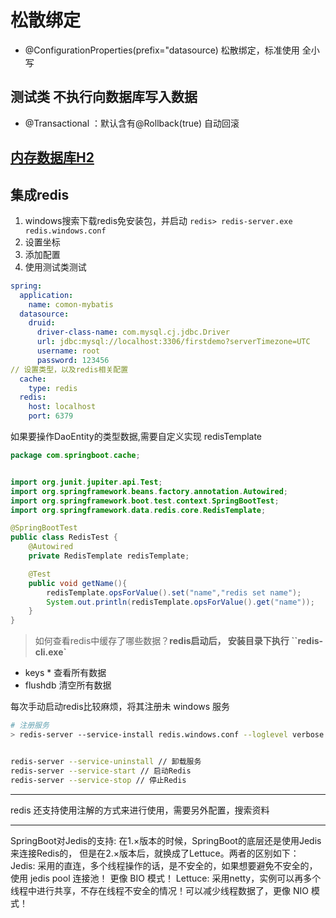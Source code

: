 # 松散绑定

- @ConfigurationProperties(prefix="datasource)  松散绑定，标准使用 全小写

## 测试类 不执行向数据库写入数据

- @Transactional  ：默认含有@Rollback(true) 自动回滚

## [内存数据库H2](https://www.bilibili.com/video/BV15b4y1a7yG?p=91)


## 集成redis

1. windows搜索下载redis免安装包，并启动 `redis> redis-server.exe redis.windows.conf`
2. 设置坐标
3. 添加配置
4. 使用测试类测试
```yml
spring:
  application:
    name: comon-mybatis
  datasource:
    druid:
      driver-class-name: com.mysql.cj.jdbc.Driver
      url: jdbc:mysql://localhost:3306/firstdemo?serverTimezone=UTC
      username: root
      password: 123456
// 设置类型，以及redis相关配置
  cache:
    type: redis
  redis:
    host: localhost
    port: 6379

```

如果要操作DaoEntity的类型数据,需要自定义实现 redisTemplate

```java
package com.springboot.cache;


import org.junit.jupiter.api.Test;
import org.springframework.beans.factory.annotation.Autowired;
import org.springframework.boot.test.context.SpringBootTest;
import org.springframework.data.redis.core.RedisTemplate;

@SpringBootTest
public class RedisTest {
    @Autowired
    private RedisTemplate redisTemplate;

    @Test
    public void getName(){
        redisTemplate.opsForValue().set("name","redis set name");
        System.out.println(redisTemplate.opsForValue().get("name"));
    }
}

```

> 如何查看redis中缓存了哪些数据？**redis启动后， 安装目录下执行 ``redis-cli.exe`**

- keys * 查看所有数据
- flushdb 清空所有数据

每次手动启动redis比较麻烦，将其注册未 windows 服务

```bash
# 注册服务
> redis-server --service-install redis.windows.conf --loglevel verbose


redis-server --service-uninstall // 卸载服务
redis-server --service-start // 启动Redis
redis-server --service-stop // 停止Redis
```

---

redis 还支持使用注解的方式来进行使用，需要另外配置，搜索资料

---

SpringBoot对Jedis的支持:
在1.×版本的时候，SpringBoot的底层还是使用Jedis来连接Redis的，
但是在2.×版本后，就换成了Lettuce。两者的区别如下：
Jedis:  采用的直连，多个线程操作的话，是不安全的，如果想要避免不安全的，使用 jedis pool 连接池！ 更像 BIO 模式！
Lettuce:  采用netty，实例可以再多个线程中进行共享，不存在线程不安全的情况！可以减少线程数据了，更像 NIO 模式！
